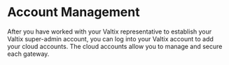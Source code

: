 # Account Management
After you have worked with your Valtix representative to establish your Valtix super-admin account, you can log into your Valtix account to add your cloud accounts. The cloud accounts allow you to manage and secure each gateway.
